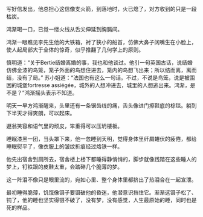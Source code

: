 写好信发出，他总担心这信像支火箭，到落地时，火已熄了，对方收到的只是一段枯炭。  

鸿渐喝一口，已觉一缕火线从舌尖伸延到胸膈间。  

鸿渐一眼瞧见李先生他的大铁箱，衬了狭小的船首，仿佛大鼻子阔嘴生在小脸上，使人起局部大于全体的惊奇，似乎推翻了几何学上的原则。  

慎明道：“关于Bertie结婚离婚的事，我也和他谈过。他引一句英国古话，说结婚仿佛金漆的鸟笼，笼子外面的鸟想住进去，笼内的鸟想飞出来；所以结而离，离而结，没有了局。” 苏小姐道：“法国也有这么一句话。不过，不说是鸟笼，说是被围困的城堡fortresse assiégée，城外的人想冲进去，城里的人想逃出来。鸿渐，是不是？”鸿渐摇头表示不知道。  

明天一早方鸿渐醒来，头里还有一条锯齿线的痛，舌头像进门擦鞋底的棕毯。躺到下半天才得爽朗，可以起床。  

遯翁笑容和语气里的顽皮，笨重得可以压坍楼板。  

睡眠漆黑一团，当头罩下来，他一忽睡到天明，觉得身体里纤屑蜷伏的疲倦，都给睡眠熨平了，像衣服上的皱纹折痕经过烙铁一样。 

 他先出宿舍到厕所去，宿舍楼上楼下都睡得静悄悄的，脚步就像践踏在这些睡人的梦上，钉铁跟的皮鞋太重，会踏碎几个脆薄的梦。  

这一阵泪不像只是眼里流的，宛如心里、整个身体里都挤出了热泪合在一起宣泄。  

最初睡得脆薄，饥饿像镊子要镊破他的昏迷，他潜意识挡住它。渐渐这镊子松了、钝了，他的睡也坚实得镊不破了，没有梦，没有感觉，人生最原始的睡，同时也是死的样品。

